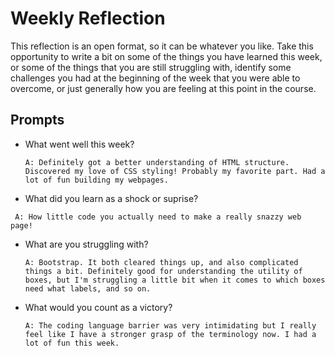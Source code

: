 # Weekly Reflection

This reflection is an open format, so it can be whatever you like. Take this opportunity to write a bit on some of the things you have learned this week, or some of the things that you are still struggling with, identify some challenges you had at the beginning of the week that you were able to overcome, or just generally how you are feeling at this point in the course.

## Prompts

- What went well this week?

  `A: Definitely got a better understanding of HTML structure. Discovered my love of CSS styling! Probably my favorite part. Had a lot of fun building my webpages.`

- What did you learn as a shock or suprise?

 ` A: How little code you actually need to make a really snazzy web page!`

- What are you struggling with?

  `A: Bootstrap. It both cleared things up, and also complicated things a bit. Definitely good for understanding the utility of boxes, but I'm struggling a little bit when it comes to which boxes need what labels, and so on.`

- What would you count as a victory?

  `A: The coding language barrier was very intimidating but I really feel like I have a stronger grasp of the terminology now. I had a lot of fun this week.`
